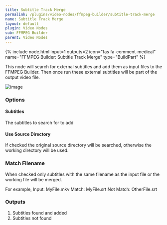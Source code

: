 ```yaml
---
title: Subtitle Track Merge
permalink: /plugins/video-nodes/ffmpeg-builder/subtitle-track-merge
name: Subtitle Track Merge
layout: default
plugin: Video Nodes
sub: FFMPEG Builder
parent: Video Nodes
---
```


{% include node.html input=1 outputs=2 icon="fas fa-comment-medical" name="FFMPEG Builder: Subtitle Track Merge" type="BuildPart" %}


This node will search for external subtitles and add them as input files to the FFMPEG Builder.  Then once run these external subtitles will be part of the output video file.

![image](https://user-images.githubusercontent.com/958400/167319446-523eb0a4-88be-4526-9d98-eb998edf9e46.png)


### Options
#### Subtitles
The subtitles to search for to add

#### Use Source Directory
If checked the original source directory will be searched, otherwise the working directory will be used.

### Match Filename
When checked only subtitles with the same filename as the input file or the working file will be merged.

For example,
Input: MyFile.mkv
Match: MyFile.srt
Not Match: OtherFile.srt

### Outputs
1. Subtitles found and added
2. Subtitles not found